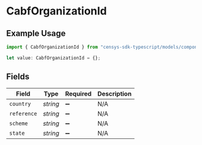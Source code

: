 # CabfOrganizationId

## Example Usage

```typescript
import { CabfOrganizationId } from "censys-sdk-typescript/models/components";

let value: CabfOrganizationId = {};
```

## Fields

| Field              | Type               | Required           | Description        |
| ------------------ | ------------------ | ------------------ | ------------------ |
| `country`          | *string*           | :heavy_minus_sign: | N/A                |
| `reference`        | *string*           | :heavy_minus_sign: | N/A                |
| `scheme`           | *string*           | :heavy_minus_sign: | N/A                |
| `state`            | *string*           | :heavy_minus_sign: | N/A                |